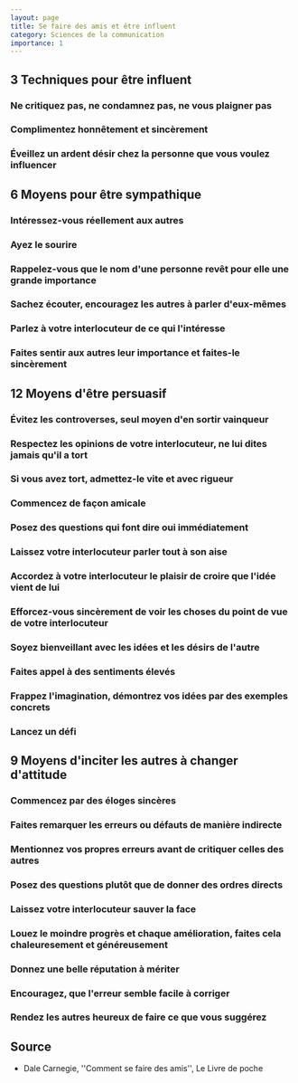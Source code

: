 ```yaml
---
layout: page
title: Se faire des amis et être influent
category: Sciences de la communication
importance: 1
---
```


## 3 Techniques pour être influent

### Ne critiquez pas, ne condamnez pas, ne vous plaigner pas

### Complimentez honnêtement et sincèrement

### Éveillez un ardent désir chez la personne que vous voulez influencer



## 6 Moyens pour être sympathique

### Intéressez-vous réellement aux autres

### Ayez le sourire

### Rappelez-vous que le nom d'une personne revêt pour elle une grande importance

### Sachez écouter, encouragez les autres à parler d'eux-mêmes

### Parlez à votre interlocuteur de ce qui l'intéresse

### Faites sentir aux autres leur importance et faites-le sincèrement



## 12 Moyens d'être persuasif

### Évitez les controverses, seul moyen d'en sortir vainqueur

### Respectez les opinions de votre interlocuteur, ne lui dites jamais qu'il a tort

### Si vous avez tort, admettez-le vite et avec rigueur

### Commencez de façon amicale

### Posez des questions qui font dire oui immédiatement

### Laissez votre interlocuteur parler tout à son aise

### Accordez à votre interlocuteur le plaisir de croire que l'idée vient de lui

### Efforcez-vous sincèrement de voir les choses du point de vue de votre interlocuteur

### Soyez bienveillant avec les idées et les désirs de l'autre

### Faites appel à des sentiments élevés

### Frappez l'imagination, démontrez vos idées par des exemples concrets

### Lancez un défi



## 9 Moyens d'inciter les autres à changer d'attitude

### Commencez par des éloges sincères

### Faites remarquer les erreurs ou défauts de manière indirecte

### Mentionnez vos propres erreurs avant de critiquer celles des autres

### Posez des questions plutôt que de donner des ordres directs

### Laissez votre interlocuteur sauver la face

### Louez le moindre progrès et chaque amélioration, faites cela chaleuresement et généreusement

### Donnez une belle réputation à mériter

### Encouragez, que l'erreur semble facile à corriger

### Rendez les autres heureux de faire ce que vous suggérez



## Source
- Dale Carnegie, ''Comment se faire des amis'', Le Livre de poche
